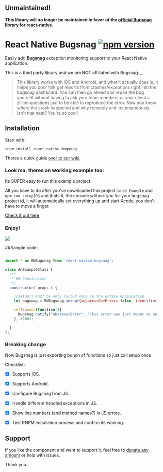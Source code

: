 ## Unmaintained!
**This library will no longer be maintained in favor of the [official Bugsnag library for react-native](https://github.com/bugsnag/bugsnag-react-native).**

# React Native Bugsnag [![npm version](https://badge.fury.io/js/react-native-bugsnag.svg)](https://badge.fury.io/js/react-native-bugsnag)

Easily add **[Bugsnag](https://bugsnag.com/)** exception monitoring support to your React Native application.


This is a third party library and we are NOT affiliated with Bugsnag.._

>This library works with iOS and Android, and what it actually does is, it helps you poor folk get reports from crashes/exceptions right into the bugsnag dashboard. You can then go ahead and repair the bug yourself without having to ask your team members or your client a zillion questions just to be able to reproduce the error. Now you know *where* the crash happened and *why* remotely and instantaneously. Isn't that neat? You're so cool!

## Installation 


Start with:

 `rnpm install react-native-bugsnag`

Theres a quick guide [over to our wiki.](https://github.com/SudoPlz/react-native-bugsnag/wiki)

### Look ma, theres an working example too:

Its SUPER easy to run this example project.

All you have to do after you've downloaded this project is:
`cd Example`
and `npm run setupIOS`
and thats it, the console will ask you for your bugsnag project id, it will automatically set everything up and start Xcode, you don't have to move a finger.

[Check it out here](https://github.com/SudoPlz/react-native-bugsnag/tree/master/Example)


### Enjoy!

![](https://media.giphy.com/media/10Y2YMUNmQa9a0/giphy.gif)



##Sample code:
```js

import * as RNBugsnag from 'react-native-bugsnag';

class AnExampleClass {
  /**
   * ## Constructor
   */
  constructor( props ) {

    //setup() must be only called once in the entire Application.
    let bugsnag = RNBugsnag.setup({suppressDevErrors:false, identifier:{userId: "aUserId", userEmail:"anEmail@domain.com", userFullname:"aFullName"}});

    setTimeout(function(){
      bugsnag.notify("WhateverError", "This error was just meant to be.", "error"); 
    }, 3000);

  }
};

```


### Breaking change
Now Bugsnag is just exporting bunch of functions so just call setup once



Checklist:
- [x] Supports iOS.
- [x] Supports Android.
- [x] Configure Bugsnag from JS.
- [x] Handle different handled exceptions in JS.
- [x] Show line numbers (and method names?) in JS errors.
- [x] Test RNPM installation process and confirm its working.



[android-installation]: http://docs.bugsnag.com/platforms/android/#installation
[ios-installation]:     http://docs.bugsnag.com/platforms/ios-objc/#installation

## Support
If you like the component and want to support it, feel free to [donate any amount](https://www.paypal.com/cgi-bin/webscr?cmd=_donations&business=3BXVM5VMADR3C&lc=GR&item_name=react%2dnative%2dbugsnag&item_number=rnbugsnag&currency_code=EUR&bn=PP%2dDonationsBF%3abtn_donate_SM%2egif%3aNonHosted) or help with issues.

Thank you. 
